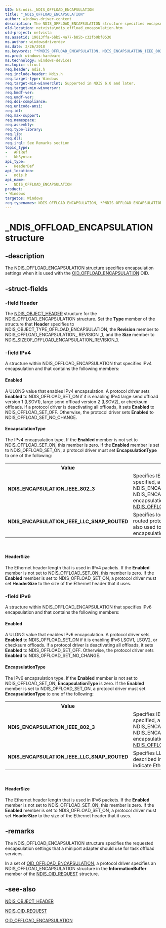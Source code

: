 ```yaml
---
UID: NS:ndis._NDIS_OFFLOAD_ENCAPSULATION
title: "_NDIS_OFFLOAD_ENCAPSULATION"
author: windows-driver-content
description: The NDIS_OFFLOAD_ENCAPSULATION structure specifies encapsulation settings when it is used with the OID_OFFLOAD_ENCAPSULATION OID.
old-location: netvista\ndis_offload_encapsulation.htm
old-project: netvista
ms.assetid: 19013ffa-6bb5-4a77-b85b-c32fb0bf0530
ms.author: windowsdriverdev
ms.date: 3/26/2018
ms.keywords: "*PNDIS_OFFLOAD_ENCAPSULATION, NDIS_ENCAPSULATION_IEEE_802_3, NDIS_ENCAPSULATION_IEEE_LLC_SNAP_ROUTED, NDIS_OFFLOAD_ENCAPSULATION, NDIS_OFFLOAD_ENCAPSULATION structure [Network Drivers Starting with Windows Vista], PNDIS_OFFLOAD_ENCAPSULATION, PNDIS_OFFLOAD_ENCAPSULATION structure pointer [Network Drivers Starting with Windows Vista], _NDIS_OFFLOAD_ENCAPSULATION, ndis/NDIS_OFFLOAD_ENCAPSULATION, ndis/PNDIS_OFFLOAD_ENCAPSULATION, netvista.ndis_offload_encapsulation, tcpip_offload_ref_d3154816-5813-4616-b17f-b76362d9a58f.xml"
ms.prod: windows-hardware
ms.technology: windows-devices
ms.topic: struct
req.header: ndis.h
req.include-header: Ndis.h
req.target-type: Windows
req.target-min-winverclnt: Supported in NDIS 6.0 and later.
req.target-min-winversvr: 
req.kmdf-ver: 
req.umdf-ver: 
req.ddi-compliance: 
req.unicode-ansi: 
req.idl: 
req.max-support: 
req.namespace: 
req.assembly: 
req.type-library: 
req.lib: 
req.dll: 
req.irql: See Remarks section
topic_type:
-	APIRef
-	kbSyntax
api_type:
-	HeaderDef
api_location:
-	ndis.h
api_name:
-	NDIS_OFFLOAD_ENCAPSULATION
product:
- Windows
targetos: Windows
req.typenames: NDIS_OFFLOAD_ENCAPSULATION, *PNDIS_OFFLOAD_ENCAPSULATION
---
```


# _NDIS_OFFLOAD_ENCAPSULATION structure


## -description


The NDIS_OFFLOAD_ENCAPSULATION structure specifies encapsulation settings when it is used with the 
  <a href="https://msdn.microsoft.com/library/windows/hardware/ff569762">OID_OFFLOAD_ENCAPSULATION</a> OID.


## -struct-fields




### -field Header

The 
     <a href="https://msdn.microsoft.com/library/windows/hardware/ff566588">NDIS_OBJECT_HEADER</a> structure for the
     NDIS_OFFLOAD_ENCAPSULATION structure. Set the 
     <b>Type</b> member of the structure that 
     <b>Header</b> specifies to NDIS_OBJECT_TYPE_OFFLOAD_ENCAPSULATION, the 
     <b>Revision</b> member to NDIS_OFFLOAD_ENCAPSULATION_ REVISION _1, and the 
     <b>Size</b> member to NDIS_SIZEOF_OFFLOAD_ENCAPSULATION_REVISION_1.


### -field IPv4

A structure within NDIS_OFFLOAD_ENCAPSULATION that specifies IPv4 encapsulation and that contains
     the following members:
     



#### Enabled

A ULONG value that enables IPv4 encapsulation. A protocol driver sets 
       <b>Enabled</b> to NDIS_OFFLOAD_SET_ON if it is enabling IPv4 large send offload version 1 (LSOV1),
       large send offload version 2 (LSOV2), or checksum offloads. If a protocol driver is deactivating all offloads, it sets <b>Enabled</b> to NDIS_OFFLOAD_SET_OFF. Otherwise, the protocol driver sets 
       <b>Enabled</b> to NDIS_OFFLOAD_SET_NO_CHANGE.



#### EncapsulationType

The IPv4 encapsulation type. If the 
       <b>Enabled</b> member is not set to NDIS_OFFLOAD_SET_ON, this member is zero. If the 
       <b>Enabled</b> member is set to NDIS_OFFLOAD_SET_ON, a protocol driver must set 
       <b>EncapsulationType</b> to one of the following:
       

<table>
<tr>
<th>Value</th>
<th>Meaning</th>
</tr>
<tr>
<td width="40%"><a id="NDIS_ENCAPSULATION_IEEE_802_3"></a><a id="ndis_encapsulation_ieee_802_3"></a><dl>
<dt><b>NDIS_ENCAPSULATION_IEEE_802_3</b></dt>
</dl>
</td>
<td width="60%">
Specifies IEEE 802.3 encapsulation. When this value is specified, a miniport driver should also use NDIS_ENCAPSULATION_IEEE_802_3_P_AND_Q or NDIS_ENCAPSULATION_IEEE_802_3_P_AND_Q_IN_OOB encapsulation where applicable. See documentation for <a href="https://msdn.microsoft.com/library/windows/hardware/ff566599">NDIS_OFFLOAD</a> for more information.


</td>
</tr>
<tr>
<td width="40%"><a id="NDIS_ENCAPSULATION_IEEE_LLC_SNAP_ROUTED"></a><a id="ndis_encapsulation_ieee_llc_snap_routed"></a><dl>
<dt><b>NDIS_ENCAPSULATION_IEEE_LLC_SNAP_ROUTED</b></dt>
</dl>
</td>
<td width="60%">
Specifies logical link control (LLC) encapsulation for routed protocols, as described in RFC
         1483. This flag is also used to indicate Ethernet LLC/SNAP encapsulation.

</td>
</tr>
</table>
 



#### HeaderSize

The Ethernet header length that is used in IPv4 packets. If the 
       <b>Enabled</b> member is not set to NDIS_OFFLOAD_SET_ON, this member is zero. If the 
       <b>Enabled</b> member is set to NDIS_OFFLOAD_SET_ON, a protocol driver must set 
       <b>HeaderSize</b> to the size of the Ethernet header that it uses.


### -field IPv6

A structure within NDIS_OFFLOAD_ENCAPSULATION that specifies IPv6 encapsulation and that contains
     the following members:
     



#### Enabled

A ULONG value that enables IPv6 encapsulation. A protocol driver sets 
       <b>Enabled</b> to NDIS_OFFLOAD_SET_ON if it is enabling IPv6 LSOV1, LSOV2, or checksum offloads.
       If a protocol driver is deactivating all offloads, it sets <b>Enabled</b> to NDIS_OFFLOAD_SET_OFF. Otherwise, the protocol driver sets 
       <b>Enabled</b> to NDIS_OFFLOAD_SET_NO_CHANGE.



#### EncapsulationType

The IPv6 encapsulation type. If the 
       <b>Enabled</b> member is not set to NDIS_OFFLOAD_SET_ON, 
       <b>EncapsulationType</b> is zero. If the 
       <b>Enabled</b> member is set to NDIS_OFFLOAD_SET_ON, a protocol driver must set 
       <b>EncapsulationType</b> to one of the following:
       

<table>
<tr>
<th>Value</th>
<th>Meaning</th>
</tr>
<tr>
<td width="40%"><a id="NDIS_ENCAPSULATION_IEEE_802_3"></a><a id="ndis_encapsulation_ieee_802_3"></a><dl>
<dt><b>NDIS_ENCAPSULATION_IEEE_802_3</b></dt>
</dl>
</td>
<td width="60%">
Specifies IEEE 802.3 encapsulation. When this value is specified, a miniport driver should also use NDIS_ENCAPSULATION_IEEE_802_3_P_AND_Q or NDIS_ENCAPSULATION_IEEE_802_3_P_AND_Q_IN_OOB encapsulation where applicable. See documentation for <a href="https://msdn.microsoft.com/library/windows/hardware/ff566599">NDIS_OFFLOAD</a> for more information.


</td>
</tr>
<tr>
<td width="40%"><a id="NDIS_ENCAPSULATION_IEEE_LLC_SNAP_ROUTED"></a><a id="ndis_encapsulation_ieee_llc_snap_routed"></a><dl>
<dt><b>NDIS_ENCAPSULATION_IEEE_LLC_SNAP_ROUTED</b></dt>
</dl>
</td>
<td width="60%">
Specifies LLC encapsulation for routed protocols, as described in RFC 1483. This flag is also
         used to indicate Ethernet LLC/SNAP encapsulation.

</td>
</tr>
</table>
 



#### HeaderSize

The Ethernet header length that is used in IPv6 packets. If the 
       <b>Enabled</b> member is not set to NDIS_OFFLOAD_SET_ON, this member is zero. If the 
       <b>Enabled</b> member is set to NDIS_OFFLOAD_SET_ON, a protocol driver must set 
       <b>HeaderSize</b> to the size of the Ethernet header that it uses.


## -remarks



The NDIS_OFFLOAD_ENCAPSULATION structure specifies the requested encapsulation settings that a
    miniport adapter should use for task offload services.

In a set of 
    <a href="https://msdn.microsoft.com/library/windows/hardware/ff569762">OID_OFFLOAD_ENCAPSULATION</a>, a
    protocol driver specifies an NDIS_OFFLOAD_ENCAPSULATION structure in the 
    <b>InformationBuffer</b> member of the 
    <a href="https://msdn.microsoft.com/library/windows/hardware/ff566710">NDIS_OID_REQUEST</a> structure.




## -see-also




<a href="https://msdn.microsoft.com/library/windows/hardware/ff566588">NDIS_OBJECT_HEADER</a>



<a href="https://msdn.microsoft.com/library/windows/hardware/ff566710">NDIS_OID_REQUEST</a>



<a href="https://msdn.microsoft.com/library/windows/hardware/ff569762">OID_OFFLOAD_ENCAPSULATION</a>
 

 

